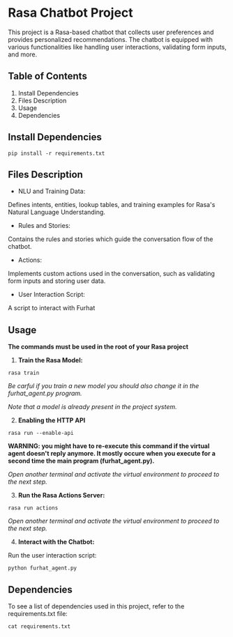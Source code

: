 # Rasa Chatbot Project
This project is a Rasa-based chatbot that collects user preferences and provides personalized recommendations. The chatbot is equipped with various functionalities like handling user interactions, validating form inputs, and more.

## Table of Contents
1. Install Dependencies
1. Files Description
1. Usage
1. Dependencies


## Install Dependencies
```
pip install -r requirements.txt
```

## Files Description
* NLU and Training Data:

Defines intents, entities, lookup tables, and training examples for Rasa's Natural Language Understanding.
* Rules and Stories:

Contains the rules and stories which guide the conversation flow of the chatbot.
* Actions:

Implements custom actions used in the conversation, such as validating form inputs and storing user data.
* User Interaction Script:

A script to interact with Furhat
## Usage
**The commands must be used in the root of your Rasa project**
1. **Train the Rasa Model:**
```
rasa train
```
*Be carful if you train a new model you should also change it in the furhat_agent.py program.* 

*Note that a model is already present in the project system.*

2. **Enabling the HTTP API**
```
rasa run --enable-api
```
**WARNING: you might have to re-execute this command if the virtual agent doesn't reply anymore. It mostly occure when you execute for a second time the main program (furhat_agent.py).**

*Open another terminal and activate the virtual environment to proceed to the next step.*

3. **Run the Rasa Actions Server:**
```
rasa run actions
```
*Open another terminal and activate the virtual environment to proceed to the next step.*

4. **Interact with the Chatbot:**

Run the user interaction script:
```
python furhat_agent.py
```

## Dependencies
To see a list of dependencies used in this project, refer to the requirements.txt file:
```
cat requirements.txt
```